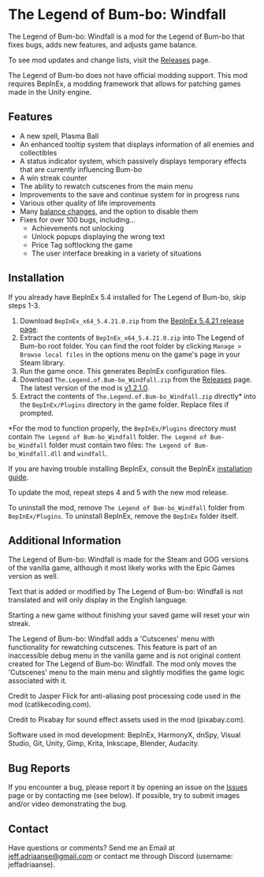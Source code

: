 # The Legend of Bum-bo: Windfall
The Legend of Bum-bo: Windfall is a mod for the Legend of Bum-bo that fixes bugs, adds new features, and adjusts game balance.

To see mod updates and change lists, visit the [Releases](https://github.com/Shpim/The-Legend-of-Bum-bo-Windfall/releases) page.

The Legend of Bum-bo does not have official modding support. This mod requires BepInEx, a modding framework that allows for patching games made in the Unity engine.

## Features
* A new spell, Plasma Ball
* An enhanced tooltip system that displays information of all enemies and collectibles
* A status indicator system, which passively displays temporary effects that are currently influencing Bum-bo
* A win streak counter
* The ability to rewatch cutscenes from the main menu
* Improvements to the save and continue system for in progress runs
* Various other quality of life improvements
* Many [balance changes](https://github.com/Shpim/The-Legend-of-Bum-bo-Windfall/wiki/Balance-Changes), and the option to disable them
* Fixes for over 100 bugs, including...
  * Achievements not unlocking
  * Unlock popups displaying the wrong text
  * Price Tag softlocking the game
  * The user interface breaking in a variety of situations

## Installation
If you already have BepInEx 5.4 installed for The Legend of Bum-bo, skip steps 1-3.

1. Download `BepInEx_x64_5.4.21.0.zip` from the [BepInEx 5.4.21 release page](https://github.com/BepInEx/BepInEx/releases/tag/v5.4.21).
2. Extract the contents of `BepInEx_x64_5.4.21.0.zip` into The Legend of Bum-bo root folder. You can find the root folder by clicking `Manage > Browse local files` in the options menu on the game's page in your Steam library.
3. Run the game once. This generates BepInEx configuration files.
4. Download `The.Legend.of.Bum-bo_Windfall.zip` from the [Releases](https://github.com/Shpim/The-Legend-of-Bum-bo-Windfall/releases) page. The latest version of the mod is [v1.2.1.0](https://github.com/JeffAdriaanse/The-Legend-of-Bum-bo-Windfall/releases/tag/v1.2.1.0).
5. Extract the contents of `The.Legend.of.Bum-bo_Windfall.zip` directly* into the `BepInEx/Plugins` directory in the game folder. Replace files if prompted.

*For the mod to function properly, the `BepInEx/Plugins` directory must contain `The Legend of Bum-bo_Windfall` folder. `The Legend of Bum-bo_Windfall` folder must contain two files: `The Legend of Bum-bo_Windfall.dll` and `windfall`.

If you are having trouble installing BepInEx, consult the BepInEx [installation guide](https://docs.bepinex.dev/articles/user_guide/installation/index.html).

To update the mod, repeat steps 4 and 5 with the new mod release.

To uninstall the mod, remove `The Legend of Bum-bo_Windfall` folder from `BepInEx/Plugins`.
To uninstall BepInEx, remove the `BepInEx` folder itself.

## Additional Information
The Legend of Bum-bo: Windfall is made for the Steam and GOG versions of the vanilla game, although it most likely works with the Epic Games version as well.

Text that is added or modified by The Legend of Bum-bo: Windfall is not translated and will only display in the English language.

Starting a new game without finishing your saved game will reset your win streak.

The Legend of Bum-bo: Windfall adds a 'Cutscenes' menu with functionality for rewatching cutscenes. This feature is part of an inaccessible debug menu in the vanilla game and is not original content created for The Legend of Bum-bo: Windfall. The mod only moves the 'Cutscenes' menu to the main menu and slightly modifies the game logic associated with it.

Credit to Jasper Flick for anti-aliasing post processing code used in the mod (catlikecoding.com).

Credit to Pixabay for sound effect assets used in the mod (pixabay.com).

Software used in mod development: BepInEx, HarmonyX, dnSpy, Visual Studio, Git, Unity, Gimp, Krita, Inkscape, Blender, Audacity.

## Bug Reports
If you encounter a bug, please report it by opening an issue on the [Issues](https://github.com/Shpim/The-Legend-of-Bum-bo-Windfall/issues) page or by contacting me (see below).
If possible, try to submit images and/or video demonstrating the bug.

## Contact
Have questions or comments? Send me an Email at jeff.adriaanse@gmail.com or contact me through Discord (username: jeffadriaanse).
